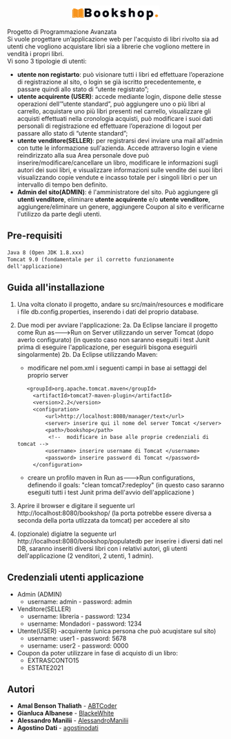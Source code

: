 <p align="center">
<img src="./WebContent/resources/img/logo.png" width="40%">
</p>

Progetto di Programmazione Avanzata  
Si vuole progettare un’applicazione web per l'acquisto di libri rivolto sia ad utenti che vogliono acquistare libri sia a librerie che vogliono mettere in vendità i propri libri.  
Vi sono 3 tipologie di utenti:
 * **utente non registarto**: può visionare tutti i libri ed effettuare l’operazione di registrazione al sito, o login se già iscritto precedentemente, e passare quindi allo stato di “utente registrato”;  
  * **utente acquirente (USER)**: accede mediante login, dispone delle stesse operazioni dell’”utente standard”, può aggiungere uno o più libri al carrello, acquistare uno più libri presenti nel carrello, visualizzare gli acquisti effettuati nella cronologia acquisti, può modificare i suoi dati personali di registrazione ed effettuare l’operazione di logout per passare allo stato di “utente standard”;  
  * **utente venditore(SELLER)**: per registrarsi devi inviare una mail all'admin con tutte le informazione sull'azienda. Accede attraverso login e viene reindirizzato alla sua Area personale dove può inserire/modificare/cancellare un libro, modificare le informazioni sugli autori dei suoi libri, e visualizzare informazioni sulle vendite dei suoi libri visualizzando copie vendute e incasso totale per i singoli libri o per un intervallo di tempo ben definito.
  * **Admin del sito(ADMIN)**: é l'amministratore del sito. Può aggiungere gli **utenti venditore**, eliminare **utente acquirente** e/o **utente venditore**, aggiungere/eliminare un genere, aggiungere Coupon al sito e verificarne l'utilizzo da parte degli utenti. 

## Pre-requisiti


```
Java 8 (Open JDK 1.8.xxx)
Tomcat 9.0 (fondamentale per il corretto funzionamente dell'applicazione)
```

## Guida all'installazione 

1. Una volta clonato il progetto, andare su src/main/resources e modificare i file db.config.properties, inserendo i dati del proprio database.
2. Due modi per avviare l'applicazione:
2a. Da Eclipse lanciare il progetto come Run as--->Run on Server utilizzando un server Tomcat (dopo averlo configurato) 
(in questo caso non saranno eseguiti i test Junit prima  di eseguire l'applicazione, per eseguirli bisgona eseguirli singolarmente)
2b. Da Eclipse utilizzando Maven:

   * modificare nel pom.xml i seguenti campi in base ai settaggi del proprio server 
   ```
      <groupId>org.apache.tomcat.maven</groupId>
        <artifactId>tomcat7-maven-plugin</artifactId>
        <version>2.2</version>
 	    <configuration>
            <url>http://localhost:8080/manager/text</url>
            <server> inserire qui il nome del server Tomcat </server>  
            <path>/bookshop</path>
             <!--  modificare in base alle proprie credenziali di tomcat -->
            <username> inserire username di Tomcat </username>
            <password> inserire password di Tomcat </password>
  	    </configuration>
   ```
   * creare un profilo maven in Run as--->Run configurations, definendo il goals: "clean tomcat7:redeploy"
   (in questo caso saranno eseguiti tutti i test Junit prima dell'avvio dell'applicazione )
3.  Aprire il browser e digitare il seguente url http://localhost:8080/bookshop/ (la porta potrebbe essere diversa a seconda della porta utlizzata da tomcat) per accedere al sito 
4.  (opzionale) digiatre la seguente url http://localhost:8080/bookshop/populatedb per inserire i diversi dati nel DB, saranno inseriti diversi libri con i relativi autori, gli utenti dell'applicazione (2 venditori, 2 utenti, 1 admin).

## Credenziali utenti applicazione
* Admin (ADMIN)
  * username: admin - password: admin
* Venditore(SELLER) 
  * username: libreria - password: 1234
  * username: Mondadori - password: 1234
* Utente(USER) -acquirente (unica persona che può acuqistare sul sito)
  * username: user1 - password: 5678
  * username: user2 - password: 0000
* Coupon da poter utilizzare in fase di acquisto di un libro:
  * EXTRASCONTO15
  * ESTATE2021

## Autori

* **Amal Benson Thaliath** - [ABTCoder](https://github.com/ABTCoder)
* **Gianluca Albanese** - [BlackeWhite](https://github.com/BlackeWhite)
* **Alessandro Manilii** - [AlessandroManilii](https://github.com/AlessandroManilii)
* **Agostino Dati** - [agostinodati](https://github.com/agostinodati)

